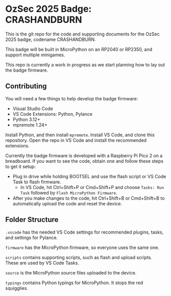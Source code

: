 # OzSec 2025 Badge: CRASHANDBURN
This is the git repo for the code and supporting documents for the OzSec 2025 badge, codename CRASHANDBURN.

This badge will be built in MicroPython on an RP2040 or RP2350, and support multiple minigames.

This repo is currently a work in progress as we start planning how to lay out the badge firmware.

## Contributing
You will need a few things to help develop the badge firmware:
- Visual Studio Code
- VS Code Extensions: Python, Pylance
- Python 3.12+
- mpremote 1.24+

Install Python, and then install `mpremote`. Install VS Code, and clone this repository. Open the repo in VS Code and install the recommended extensions.

Currently the badge firmware is developed with a Raspberry Pi Pico 2 on a breadboard. If you want to see the code, obtain one and follow these steps to get it setup:
- Plug in drive while holding BOOTSEL and use the flash script or VS Code Task to flash firmware. 
    - In VS Code, hit Ctrl+Shift+P or Cmd+Shift+P and choose `Tasks: Run Task` followed by `Flash MicroPython Firmware`.
- After you make changes to the code, hit Ctrl+Shift+B or Cmd+Shift+B to automatically upload the code and reset the device.

## Folder Structure
`.vscode` has the needed VS Code settings for recommended plugins, tasks, and settings for Pylance.

`firmware` has the MicroPython firmware, so everyone uses the same one.

`scripts` contains supporting scripts, such as flash and upload scripts. These are used by VS Code Tasks.

`source` is the MicroPython source files uploaded to the device.

`typings` contains Python typings for MicroPython. It stops the red squigglies.

